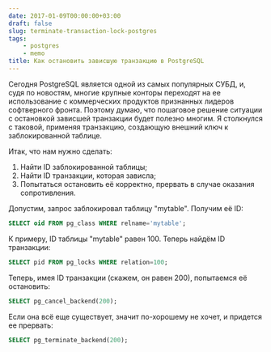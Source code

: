 ```yaml
---
date: 2017-01-09T00:00:00+03:00
draft: false
slug: terminate-transaction-lock-postgres
tags:
    - postgres
    - memo
title: Как остановить зависшую транзакцию в PostgreSQL
---
```


Сегодня PostgreSQL является одной из самых популярных СУБД, и, судя по новостям, многие крупные конторы переходят на ее использование
с коммерческих продуктов признанных лидеров софтверного фронта. Поэтому думаю, что пошаговое решение ситуации с остановкой зависшей
транзакции будет полезно многим. Я столкнулся с таковой, применяя транзакцию, создающую внешний ключ к заблокированной таблице.

Итак, что нам нужно сделать:

1. Найти ID заблокированной таблицы;
2. Найти ID транзакции, которая зависла;
3. Попытаться остановить её корректно, прервать в случае оказания сопротивления.

Допустим, запрос заблокировал таблицу "mytable". Получим её ID:

```sql
SELECT oid FROM pg_class WHERE relname='mytable';
```

К примеру, ID таблицы "mytable" равен 100. Теперь найдём ID транзакции:

```sql
SELECT pid FROM pg_locks WHERE relation=100;
```

Теперь, имея ID транзакции (скажем, он равен 200), попытаемся её остановить:

```sql
SELECT pg_cancel_backend(200);
```

Если она всё еще существует, значит по-хорошему не хочет, и придется ее прервать:

```sql
SELECT pg_terminate_backend(200);
```